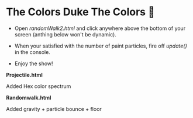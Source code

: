 # The Colors Duke The Colors :dog:

- Open *randomWalk2.html* and click anywhere above the bottom of your screen (anthing below won't be dynamic).
 
- When your satisfied with the number of paint particles, fire off *update()* in the console.

- Enjoy the show! 
 
**Projectile.html**

Added Hex color spectrum

**Randomwalk.html**

Added gravity + particle bounce + floor 




